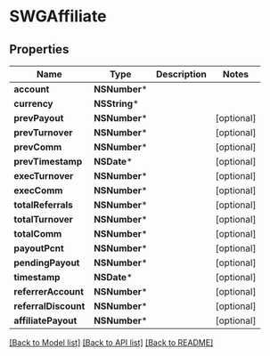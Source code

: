 # SWGAffiliate

## Properties
Name | Type | Description | Notes
------------ | ------------- | ------------- | -------------
**account** | **NSNumber*** |  | 
**currency** | **NSString*** |  | 
**prevPayout** | **NSNumber*** |  | [optional] 
**prevTurnover** | **NSNumber*** |  | [optional] 
**prevComm** | **NSNumber*** |  | [optional] 
**prevTimestamp** | **NSDate*** |  | [optional] 
**execTurnover** | **NSNumber*** |  | [optional] 
**execComm** | **NSNumber*** |  | [optional] 
**totalReferrals** | **NSNumber*** |  | [optional] 
**totalTurnover** | **NSNumber*** |  | [optional] 
**totalComm** | **NSNumber*** |  | [optional] 
**payoutPcnt** | **NSNumber*** |  | [optional] 
**pendingPayout** | **NSNumber*** |  | [optional] 
**timestamp** | **NSDate*** |  | [optional] 
**referrerAccount** | **NSNumber*** |  | [optional] 
**referralDiscount** | **NSNumber*** |  | [optional] 
**affiliatePayout** | **NSNumber*** |  | [optional] 

[[Back to Model list]](../README.md#documentation-for-models) [[Back to API list]](../README.md#documentation-for-api-endpoints) [[Back to README]](../README.md)



